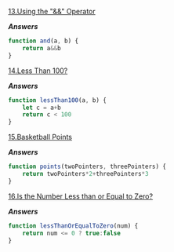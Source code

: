 [13.Using the "&&" Operator](https://edabit.com/challenge/vJCZmgvvDjehyDcDK)

***Answers***

```js
function and(a, b) {
	return a&&b
}
```


[14.Less Than 100?](https://edabit.com/challenge/9MjEpkL7yAjAqiH58)

***Answers***

```js
function lessThan100(a, b) {
	let c = a+b
	return c < 100 
}
```

[15.Basketball Points](https://edabit.com/challenge/Y46Xp2pcvTB77bmdD)

***Answers***

```js
function points(twoPointers, threePointers) {
	return twoPointers*2+threePointers*3
}
```


[16.Is the Number Less than or Equal to Zero?](https://edabit.com/challenge/PTiLYyb4A69KZtBCg)

***Answers***

```js
function lessThanOrEqualToZero(num) {
	return num <= 0 ? true:false
}
```